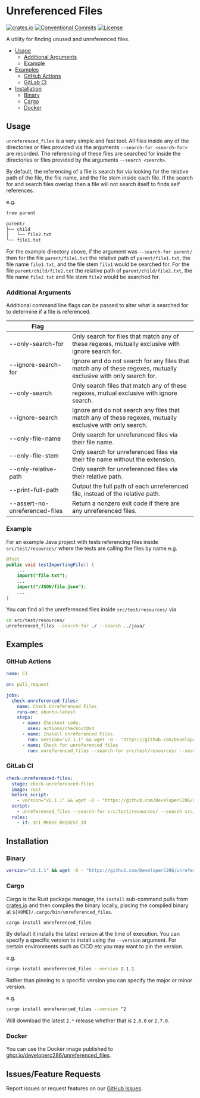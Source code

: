 # Unreferenced Files
[![crates.io](https://img.shields.io/crates/v/unreferenced_files)](https://crates.io/crates/unreferenced_files)
[![Conventional Commits](https://img.shields.io/badge/Conventional%20Commits-1.0.0-yellow.svg)](https://conventionalcommits.org)
[![License](https://img.shields.io/badge/License-AGPLv3-blue.svg)](https://www.gnu.org/licenses/agpl-3.0)

A utility for finding unused and unreferenced files.

- [Usage](#usage)
  - [Additional Arguments](#additional-arguments)
  - [Example](#example)
- [Examples](#examples)
  - [GitHub Actions](#github-actions)
  - [GitLab CI](#gitlab-ci)
- [Installation](#installation)
  - [Binary](#binary)
  - [Cargo](#cargo)
  - [Docker](#docker)

## Usage
`unreferenced_files` is a very simple and fast tool.
All files inside any of the directories or files provided via the arguments `--search-for <search-for>` are recorded.
The referencing of these files are searched for inside the directories or files provided by the arguments `--search <search>`.

By default, the referencing of a file is search for via looking for the relative path of the file, the file name, and the file stem inside each file.
If the search for and search files overlap then a file will not search itself to finds self references.

e.g.

```sh
tree parent

parent/
├── child
│   └── file2.txt
└── file1.txt
```

For the example directory above, if the argument was `--search-for parent/` then for the file `parent/file1.txt` the relative path of `parent/file1.txt`, the file name `file1.txt`, and the file stem `file1` would be searched for.
For the file `parent/child/file2.txt` the relative path of `parent/child/file2.txt`, the file name `file2.txt` and file stem `file2` would be searched for.

### Additional Arguments

Additional command line flags can be passed to alter what is searched for to determine if a file is referenced.

| Flag                      | |
|---------------------------|-|
| --only-search-for | Only search for files that match any of these regexes, mutually exclusive with ignore search for. |
| --ignore-search-for | Ignore and do not search for any files that match any of these regexes, mutually exclusive with only search for. |
| --only-search | Only search files that match any of these regexes, mutual exclusive with ignore search. |
| --ignore-search | Ignore and do not search any files that match any of these regexes, mutually exclusive with only search. |
| --only-file-name | Only search for unreferenced files via their file name. |
| --only-file-stem | Only search for unreferenced files via their file name without the extension. |
| --only-relative-path | Only search for unreferenced files via their relative path. |
| --print-full-path | Output the full path of each unreferenced file, instead of the relative path. |
| --assert-no-unreferenced-files | Return a nonzero exit code if there are any unreferenced files. |

### Example
For an example Java project with tests referencing files inside `src/test/resources/` where the tests are calling the files by name e.g.

```java
@Test
public void testImportingFile() {
    ...
    import("file.txt");
    ...
    import("/JSON/file.json");
    ...
}
```

You can find all the unreferenced files inside `src/test/resources/` via

```sh
cd src/test/resources/
unreferenced_files --search-for ./ --search ../java/
```

## Examples
### GitHub Actions
<!-- x-release-please-start-version -->
```yaml
name: CI

on: pull_request

jobs:
  check-unreferenced-files:
    name: Check Unreferenced Files
    runs-on: ubuntu-latest
    steps:
      - name: Checkout code.
        uses: actions/checkout@v4
      - name: Install Unreferenced Files.
        run: version="v2.1.1" && wget -O - "https://github.com/DeveloperC286/unreferenced_files/releases/download/${version}/x86_64-unknown-linux-musl.tar.gz" | tar xz --directory "/usr/bin/"
      - name: Check for unreferenced files
        run: unreferenced_files --search-for src/test/resources/ --search src/test/java/ --assert-no-unreferenced-files
```
<!-- x-release-please-end -->

### GitLab CI
<!-- x-release-please-start-version -->
```yaml
check-unreferenced-files:
  stage: check-unreferenced-files
  image: rust
  before_script:
    - version="v2.1.1" && wget -O - "https://github.com/DeveloperC286/unreferenced_files/releases/download/${version}/x86_64-unknown-linux-musl.tar.gz" | tar xz --directory "/usr/bin/"
  script:
    - unreferenced_files --search-for src/test/resources/ --search src/test/java/ --assert-no-unreferenced-files
  rules:
    - if: $CI_MERGE_REQUEST_ID

```
<!-- x-release-please-end -->

## Installation

### Binary
<!-- x-release-please-start-version -->
```sh
version="v2.1.1" && wget -O - "https://github.com/DeveloperC286/unreferenced_files/releases/download/${version}/x86_64-unknown-linux-musl.tar.gz" | tar xz --directory "/usr/bin/"
```
<!-- x-release-please-end -->

### Cargo
Cargo is the Rust package manager, the `install` sub-command pulls from [crates.io](https://crates.io/crates/unreferenced_files) and then compiles the binary locally, placing the compiled binary at `${HOME}/.cargo/bin/unreferenced_files`.

```sh
cargo install unreferenced_files
```

By default it installs the latest version at the time of execution.
You can specify a specific version to install using the `--version` argument.
For certain environments such as CICD etc you may want to pin the version.

<!-- x-release-please-start-version -->
e.g.

```sh
cargo install unreferenced_files --version 2.1.1
```
<!-- x-release-please-end -->

Rather than pinning to a specific version you can specify the major or minor version.

<!-- x-release-please-start-version -->
e.g.

```sh
cargo install unreferenced_files --version ^2
```
<!-- x-release-please-end -->

Will download the latest `2.*` release whether that is `2.0.0` or `2.7.0`.

### Docker
You can use the Docker image published to [ghcr.io/developerc286/unreferenced_files](https://github.com/DeveloperC286/unreferenced_files/pkgs/container/unreferenced_files).

## Issues/Feature Requests
Report issues or request features on our [GitHub Issues](https://github.com/DeveloperC286/unreferenced_files/issues).
